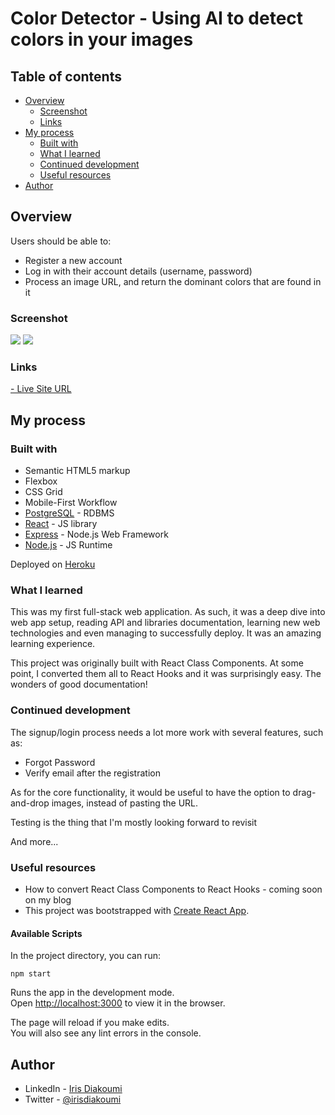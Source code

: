 # Color Detector - Using AI to detect colors in your images

## Table of contents

- [Overview](#overview)
  - [Screenshot](#screenshot)
  - [Links](#links)
- [My process](#my-process)
  - [Built with](#built-with)
  - [What I learned](#what-i-learned)
  - [Continued development](#continued-development)
  - [Useful resources](#useful-resources)
- [Author](#author)

## Overview

Users should be able to:

- Register a new account
- Log in with their account details (username, password)
- Process an image URL, and return the dominant colors that are found in it

### Screenshot

![](https://user-images.githubusercontent.com/3638718/119908551-8e952400-bf5b-11eb-8f9b-2b8983a029fd.png)
![](https://user-images.githubusercontent.com/3638718/119908548-8b9a3380-bf5b-11eb-8f75-456325a29df3.png)


### Links

[- Live Site URL](https://color-palette-detector.herokuapp.com/)

## My process

### Built with

- Semantic HTML5 markup
- Flexbox
- CSS Grid
- Mobile-First Workflow
- [PostgreSQL](https://www.postgresql.org/) - RDBMS
- [React](https://reactjs.org/) - JS library
- [Express](https://expressjs.com/) - Node.js Web Framework
- [Node.js](https://nodejs.org/en/) - JS Runtime

Deployed on [Heroku](https://www.heroku.com/home)

### What I learned

This was my first full-stack web application. As such, it was a deep dive into web app setup, reading API and libraries documentation, learning new web technologies and even managing to successfully deploy. It was an amazing learning experience.

This project was originally built with React Class Components. At some point, I converted them all to React Hooks and it was surprisingly easy. The wonders of good documentation!

### Continued development

The signup/login process needs a lot more work with several features, such as:

- Forgot Password
- Verify email after the registration

As for the core functionality, it would be useful to have the option to drag-and-drop images, instead of pasting the URL.

Testing is the thing that I'm mostly looking forward to revisit

And more...

### Useful resources

- How to convert React Class Components to React Hooks - coming soon on my blog
- This project was bootstrapped with [Create React App](https://github.com/facebook/create-react-app).

#### Available Scripts

In the project directory, you can run:

`npm start`

Runs the app in the development mode.\
Open [http://localhost:3000](http://localhost:3000) to view it in the browser.

The page will reload if you make edits.\
You will also see any lint errors in the console.

## Author

- LinkedIn - [Iris Diakoumi](https://www.linkedin.com/in/irisdiakoumi/)
- Twitter - [@irisdiakoumi](https://www.twitter.com/irisdiakoumi)

